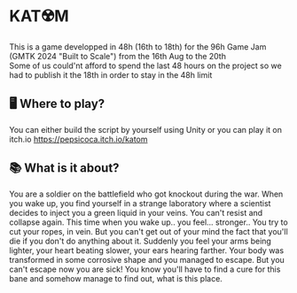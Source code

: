 # **KAT☢️M**
This is a game developped in 48h (16th to 18th) for the 96h Game Jam (GMTK 2024 "Built to Scale") from the 16th Aug to the 20th
<br>Some of us could'nt afford to spend the last 48 hours on the project so we had to publish it the 18th in order to stay in the 48h limit

## 🖥️ Where to play?
You can either build the script by yourself using Unity or you can play it on itch.io
https://pepsicoca.itch.io/katom

## 📚 What is it about?
You are a soldier on the battlefield who got knockout during the war. When you wake up, you find yourself in a strange laboratory where a scientist decides to inject you a green liquid in your veins. You can't resist and collapse again.
This time when you wake up.. you feel... stronger..
You try to cut your ropes, in vein. But you can't get out of your mind the fact that you'll die if you don't do anything about it. Suddenly you feel your arms being lighter, your heart beating slower, your ears hearing farther.
Your body was transformed in some corrosive shape and you managed to escape. But you can't escape now you are sick! You know you'll have to find a cure for this bane and somehow manage to find out, what is this place.
